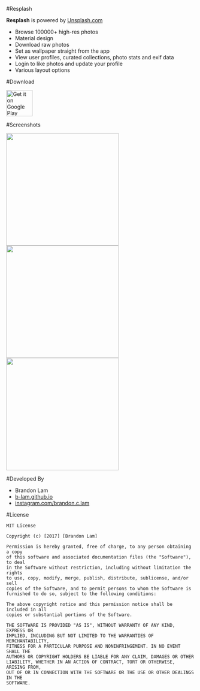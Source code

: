 #Resplash

**Resplash** is powered by [Unsplash.com](https://unsplash.com/)

* Browse 100000+ high-res photos
* Material design
* Download raw photos
* Set as wallpaper straight from the app
* View user profiles, curated collections, photo stats and exif data
* Login to like photos and update your profile
* Various layout options

#Download

<a href="https://play.google.com/" target="_blank">
<img src="https://play.google.com/intl/en_us/badges/images/generic/en-play-badge.png" alt="Get it on Google Play" height="70"/></a>

#Screenshots

<img src="https://b-lam.github.io/img/portfolio/resplash-screenshot-1.png" width="300">
<img src="https://b-lam.github.io/img/portfolio/resplash-screenshot-2.png" width="300">
<img src="https://b-lam.github.io/img/portfolio/resplash-screenshot-4.png" width="300">

#Developed By

* Brandon Lam 
 * [b-lam.github.io](http://b-lam.github.io)
 * [instagram.com/brandon.c.lam](https://www.instagram.com/brandon.c.lam/)

#License

	MIT License

	Copyright (c) [2017] [Brandon Lam]

	Permission is hereby granted, free of charge, to any person obtaining a copy
	of this software and associated documentation files (the "Software"), to deal
	in the Software without restriction, including without limitation the rights
	to use, copy, modify, merge, publish, distribute, sublicense, and/or sell
	copies of the Software, and to permit persons to whom the Software is
	furnished to do so, subject to the following conditions:

	The above copyright notice and this permission notice shall be included in all
	copies or substantial portions of the Software.

	THE SOFTWARE IS PROVIDED "AS IS", WITHOUT WARRANTY OF ANY KIND, EXPRESS OR
	IMPLIED, INCLUDING BUT NOT LIMITED TO THE WARRANTIES OF MERCHANTABILITY,
	FITNESS FOR A PARTICULAR PURPOSE AND NONINFRINGEMENT. IN NO EVENT SHALL THE
	AUTHORS OR COPYRIGHT HOLDERS BE LIABLE FOR ANY CLAIM, DAMAGES OR OTHER
	LIABILITY, WHETHER IN AN ACTION OF CONTRACT, TORT OR OTHERWISE, ARISING FROM,
	OUT OF OR IN CONNECTION WITH THE SOFTWARE OR THE USE OR OTHER DEALINGS IN THE
	SOFTWARE.

 [Resplash]:http://b-lam.github.io

